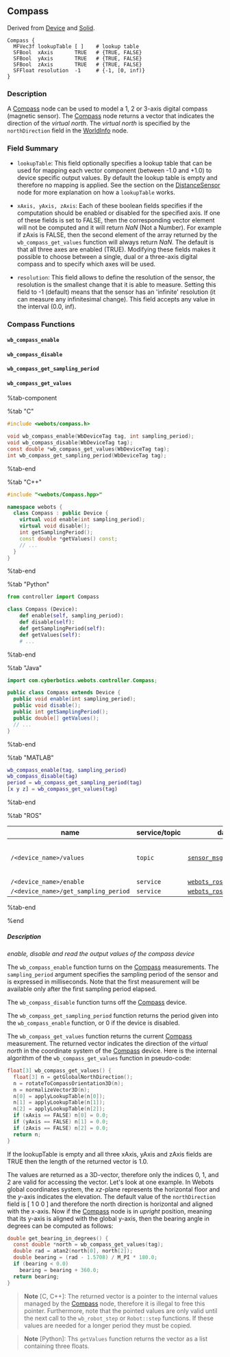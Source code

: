 ## Compass

Derived from [Device](device.md) and [Solid](solid.md).

```
Compass {
  MFVec3f lookupTable [ ]    # lookup table
  SFBool  xAxis       TRUE   # {TRUE, FALSE}
  SFBool  yAxis       TRUE   # {TRUE, FALSE}
  SFBool  zAxis       TRUE   # {TRUE, FALSE}
  SFFloat resolution  -1     # {-1, [0, inf)}
}
```

### Description

A [Compass](#compass) node can be used to model a 1, 2 or 3-axis digital compass (magnetic sensor).
The [Compass](#compass) node returns a vector that indicates the direction of the *virtual north*.
The *virtual north* is specified by the `northDirection` field in the [WorldInfo](worldinfo.md) node.

### Field Summary

- `lookupTable`: This field optionally specifies a lookup table that can be used for mapping each vector component (between -1.0 and +1.0) to device specific output values.
By default the lookup table is empty and therefore no mapping is applied.
See the section on the [DistanceSensor](distancesensor.md#lookup-table) node for more explanation on how a `lookupTable` works.

- `xAxis, yAxis, zAxis`: Each of these boolean fields specifies if the computation should be enabled or disabled for the specified axis.
If one of these fields is set to FALSE, then the corresponding vector element will not be computed and it will return *NaN* (Not a Number).
For example if zAxis is FALSE, then the second element of the array returned by the `wb_compass_get_values` function will always return *NaN*.
The default is that all three axes are enabled (TRUE).
Modifying these fields makes it possible to choose between a single, dual or a three-axis digital compass and to specify which axes will be used.

- `resolution`: This field allows to define the resolution of the sensor, the resolution is the smallest change that it is able to measure.
Setting this field to -1 (default) means that the sensor has an 'infinite' resolution (it can measure any infinitesimal change).
This field accepts any value in the interval (0.0, inf).

### Compass Functions

#### `wb_compass_enable`
#### `wb_compass_disable`
#### `wb_compass_get_sampling_period`
#### `wb_compass_get_values`

%tab-component

%tab "C"

```c
#include <webots/compass.h>

void wb_compass_enable(WbDeviceTag tag, int sampling_period);
void wb_compass_disable(WbDeviceTag tag);
const double *wb_compass_get_values(WbDeviceTag tag);
int wb_compass_get_sampling_period(WbDeviceTag tag);
```

%tab-end

%tab "C++"

```cpp
#include "<webots/Compass.hpp>"

namespace webots {
  class Compass : public Device {
    virtual void enable(int sampling_period);
    virtual void disable();
    int getSamplingPeriod();
    const double *getValues() const;
    // ...
  }
}
```

%tab-end

%tab "Python"

```python
from controller import Compass

class Compass (Device):
    def enable(self, sampling_period):
    def disable(self):
    def getSamplingPeriod(self):
    def getValues(self):
    # ...
```

%tab-end

%tab "Java"

```java
import com.cyberbotics.webots.controller.Compass;

public class Compass extends Device {
  public void enable(int sampling_period);
  public void disable();
  public int getSamplingPeriod();
  public double[] getValues();
  // ...
}
```

%tab-end

%tab "MATLAB"

```matlab
wb_compass_enable(tag, sampling_period)
wb_compass_disable(tag)
period = wb_compass_get_sampling_period(tag)
[x y z] = wb_compass_get_values(tag)
```

%tab-end

%tab "ROS"

| name | service/topic | data type | data type definition |
| --- | --- | --- | --- |
| `/<device_name>/values` | `topic` | [`sensor_msgs::MagneticField`](http://docs.ros.org/api/sensor_msgs/html/msg/MagneticField.html) | [`Header`](http://docs.ros.org/api/std_msgs/html/msg/Header.html) `header`<br/>[`geometry_msgs/Vector3`](http://docs.ros.org/api/geometry_msgs/html/msg/Vector3.html) `magnetic_field`<br/>`float64[9] magnetic_field_covariance`<br/> |
| `/<device_name>/enable` | `service` | [`webots_ros::set_int`](ros-api.md#common-services) | |
| `/<device_name>/get_sampling_period` | `service` | [`webots_ros::get_int`](ros-api.md#common-services) | |

%tab-end

%end

##### Description

*enable, disable and read the output values of the compass device*

The `wb_compass_enable` function turns on the [Compass](#compass) measurements.
The `sampling_period` argument specifies the sampling period of the sensor and is expressed in milliseconds.
Note that the first measurement will be available only after the first sampling period elapsed.

The `wb_compass_disable` function turns off the [Compass](#compass) device.

The `wb_compass_get_sampling_period` function returns the period given into the `wb_compass_enable` function, or 0 if the device is disabled.

The `wb_compass_get_values` function returns the current [Compass](#compass) measurement.
The returned vector indicates the direction of the *virtual north* in the coordinate system of the [Compass](#compass) device.
Here is the internal algorithm of the `wb_compass_get_values` function in pseudo-code:

```c
float[3] wb_compass_get_values() {
  float[3] n = getGlobalNorthDirection();
  n = rotateToCompassOrientation3D(n);
  n = normalizeVector3D(n);
  n[0] = applyLookupTable(n[0]);
  n[1] = applyLookupTable(n[1]);
  n[2] = applyLookupTable(n[2]);
  if (xAxis == FALSE) n[0] = 0.0;
  if (yAxis == FALSE) n[1] = 0.0;
  if (zAxis == FALSE) n[2] = 0.0;
  return n;
}
```

If the lookupTable is empty and all three xAxis, yAxis and zAxis fields are TRUE then the length of the returned vector is 1.0.

The values are returned as a 3D-vector, therefore only the indices 0, 1, and 2 are valid for accessing the vector.
Let's look at one example.
In Webots global coordinates system, the *xz*-plane represents the horizontal floor and the *y*-axis indicates the elevation.
The default value of the `northDirection` field is [ 1 0 0 ] and therefore the north direction is horizontal and aligned with the x-axis.
Now if the [Compass](#compass) node is in *upright* position, meaning that its y-axis is aligned with the global y-axis, then the bearing angle in degrees can be computed as follows:

```c
double get_bearing_in_degrees() {
  const double *north = wb_compass_get_values(tag);
  double rad = atan2(north[0], north[2]);
  double bearing = (rad - 1.5708) / M_PI * 180.0;
  if (bearing < 0.0)
    bearing = bearing + 360.0;
  return bearing;
}
```

> **Note** [C, C++]: The returned vector is a pointer to the internal values managed by the [Compass](#compass) node, therefore it is illegal to free this pointer.
Furthermore, note that the pointed values are only valid until the next call to the `wb_robot_step` or `Robot::step` functions.
If these values are needed for a longer period they must be copied.

<!-- -->

> **Note** [Python]: Ths `getValues` function returns the vector as a list containing three floats.
